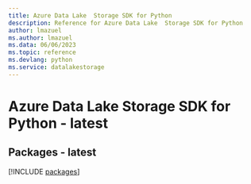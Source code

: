 ```yaml
---
title: Azure Data Lake  Storage SDK for Python
description: Reference for Azure Data Lake  Storage SDK for Python
author: lmazuel
ms.author: lmazuel
ms.data: 06/06/2023
ms.topic: reference
ms.devlang: python
ms.service: datalakestorage
---
```

# Azure Data Lake  Storage SDK for Python - latest
## Packages - latest
[!INCLUDE [packages](data-lake--storage-index.md)]